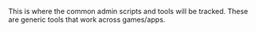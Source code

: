 This is where the common admin scripts and tools will be tracked. These are generic tools that work across games/apps.
